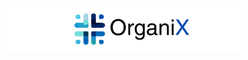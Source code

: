 <p align="center">
  <a href="https://github.com/Gteknolohiya/organix" target="_blank">
    <picture>
      <source media="(prefers-color-scheme: dark)" srcset="https://github.com/Gteknolohiya/organix/blob/main/logo.svg">
      <source media="(prefers-color-scheme: light)" srcset="https://github.com/Gteknolohiya/organix/blob/main/logo.svg">
      <img alt="OrganiX" src="https://github.com/Gteknolohiya/organix/blob/main/logo.svg" height="70" style="max-width: 100%;">
    </picture>
  </a>
</p>
